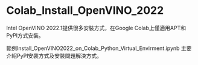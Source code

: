# Colab_Install_OpenVINO_2022

Intel OpenVINO 2022.1提供很多安裝方式，在Google Colab上僅適用APT和PyPI方式安裝。

範例Install_OpenVINO2022_on_Colab_Python_Virtual_Envirment.ipynb 主要介紹PyPI安裝方式及安裝問題解決方式。
